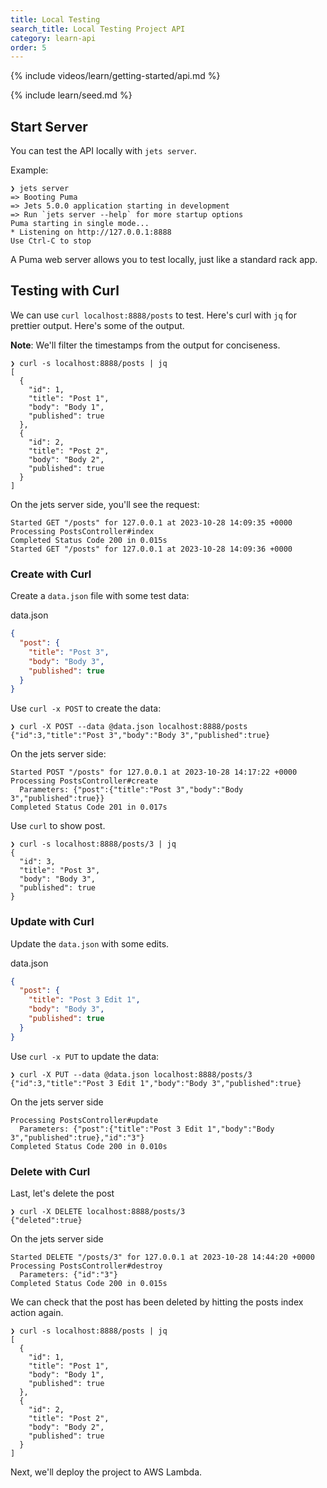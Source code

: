 ```yaml
---
title: Local Testing
search_title: Local Testing Project API
category: learn-api
order: 5
---
```


{% include videos/learn/getting-started/api.md %}

{% include learn/seed.md %}

## Start Server

You can test the API locally with `jets server`.

Example:

    ❯ jets server
    => Booting Puma
    => Jets 5.0.0 application starting in development
    => Run `jets server --help` for more startup options
    Puma starting in single mode...
    * Listening on http://127.0.0.1:8888
    Use Ctrl-C to stop

A Puma web server allows you to test locally, just like a standard rack app.

## Testing with Curl

We can use `curl localhost:8888/posts` to test. Here's curl with `jq` for prettier output. Here's some of the output.

**Note**: We'll filter the timestamps from the output for conciseness.

    ❯ curl -s localhost:8888/posts | jq
    [
      {
        "id": 1,
        "title": "Post 1",
        "body": "Body 1",
        "published": true
      },
      {
        "id": 2,
        "title": "Post 2",
        "body": "Body 2",
        "published": true
      }
    ]

On the jets server side, you'll see the request:

    Started GET "/posts" for 127.0.0.1 at 2023-10-28 14:09:35 +0000
    Processing PostsController#index
    Completed Status Code 200 in 0.015s
    Started GET "/posts" for 127.0.0.1 at 2023-10-28 14:09:36 +0000

### Create with Curl

Create a `data.json` file with some test data:

data.json

```json
{
  "post": {
    "title": "Post 3",
    "body": "Body 3",
    "published": true
  }
}
```

Use `curl -x POST` to create the data:

    ❯ curl -X POST --data @data.json localhost:8888/posts
    {"id":3,"title":"Post 3","body":"Body 3","published":true}

On the jets server side:

    Started POST "/posts" for 127.0.0.1 at 2023-10-28 14:17:22 +0000
    Processing PostsController#create
      Parameters: {"post":{"title":"Post 3","body":"Body 3","published":true}}
    Completed Status Code 201 in 0.017s

Use `curl` to show post.

    ❯ curl -s localhost:8888/posts/3 | jq
    {
      "id": 3,
      "title": "Post 3",
      "body": "Body 3",
      "published": true
    }

### Update with Curl

Update the `data.json` with some edits.

data.json

```json
{
  "post": {
    "title": "Post 3 Edit 1",
    "body": "Body 3",
    "published": true
  }
}
```

Use `curl -x PUT` to update the data:

    ❯ curl -X PUT --data @data.json localhost:8888/posts/3
    {"id":3,"title":"Post 3 Edit 1","body":"Body 3","published":true}

On the jets server side

    Processing PostsController#update
      Parameters: {"post":{"title":"Post 3 Edit 1","body":"Body 3","published":true},"id":"3"}
    Completed Status Code 200 in 0.010s

### Delete with Curl

Last, let's delete the post

    ❯ curl -X DELETE localhost:8888/posts/3
    {"deleted":true}

On the jets server side

    Started DELETE "/posts/3" for 127.0.0.1 at 2023-10-28 14:44:20 +0000
    Processing PostsController#destroy
      Parameters: {"id":"3"}
    Completed Status Code 200 in 0.015s

We can check that the post has been deleted by hitting the posts index action again.

    ❯ curl -s localhost:8888/posts | jq
    [
      {
        "id": 1,
        "title": "Post 1",
        "body": "Body 1",
        "published": true
      },
      {
        "id": 2,
        "title": "Post 2",
        "body": "Body 2",
        "published": true
      }
    ]

Next, we'll deploy the project to AWS Lambda.
